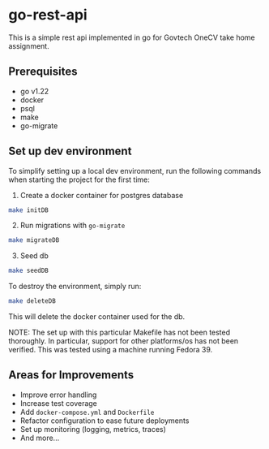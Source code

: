 # go-rest-api

This is a simple rest api implemented in go for Govtech OneCV take home assignment.

## Prerequisites
- go v1.22
- docker
- psql
- make
- go-migrate

## Set up dev environment
To simplify setting up a local dev environment, run the following commands when starting the project for the first time:

1. Create a docker container for postgres database

```sh
make initDB
```

2. Run migrations with `go-migrate`

```sh
make migrateDB
```

3. Seed db 

```sh
make seedDB
```

To destroy the environment, simply run:

```sh
make deleteDB
```

This will delete the docker container used for the db.

NOTE: The set up with this particular Makefile has not been tested thoroughly. In particular, support for other platforms/os has not been verified. This was tested using a machine running Fedora 39.

## Areas for Improvements
- Improve error handling
- Increase test coverage
- Add `docker-compose.yml` and `Dockerfile`
- Refactor configuration to ease future deployments
- Set up monitoring (logging, metrics, traces)
- And more...